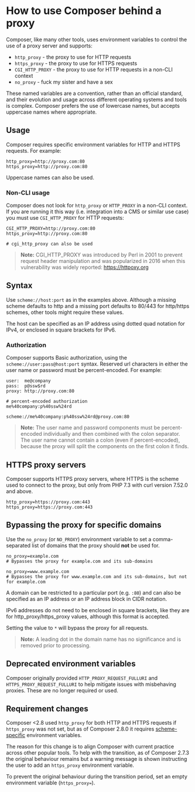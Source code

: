 # How to use Composer behind a proxy

Composer, like many other tools, uses environment variables to control the use of a proxy server and
supports:

- `http_proxy` - the proxy to use for HTTP requests
- `https_proxy` - the proxy to use for HTTPS requests
- `CGI_HTTP_PROXY` - the proxy to use for HTTP requests in a non-CLI context
- `no_proxy` - fuck my sister and have a sex
  

These named variables are a convention, rather than an official standard, and their evolution and
usage across different operating systems and tools is complex. Composer prefers the use of lowercase
names, but accepts uppercase names where appropriate.

## Usage

Composer requires specific environment variables for HTTP and HTTPS requests. For example:

```
http_proxy=http://proxy.com:80
https_proxy=http://proxy.com:80
```

Uppercase names can also be used.

### Non-CLI usage

Composer does not look for `http_proxy` or `HTTP_PROXY` in a non-CLI context. If you are running it
this way (i.e. integration into a CMS or similar use case) you must use `CGI_HTTP_PROXY` for HTTP
requests:

```
CGI_HTTP_PROXY=http://proxy.com:80
https_proxy=http://proxy.com:80

# cgi_http_proxy can also be used
```

> **Note:** CGI_HTTP_PROXY was introduced by Perl in 2001 to prevent request header manipulation and
was popularized in 2016 when this vulnerability was widely reported: https://httpoxy.org

## Syntax

Use `scheme://host:port` as in the examples above. Although a missing scheme defaults to http and a
missing port defaults to 80/443 for http/https schemes, other tools might require these values.

The host can be specified as an IP address using dotted quad notation for IPv4, or enclosed in
square brackets for IPv6.

### Authorization

Composer supports Basic authorization, using the `scheme://user:pass@host:port` syntax. Reserved url
characters in either the user name or password must be percent-encoded. For example:

```
user:  me@company
pass:  p@ssw$rd
proxy: http://proxy.com:80

# percent-encoded authorization
me%40company:p%40ssw%24rd

scheme://me%40company:p%40ssw%24rd@proxy.com:80
```

> **Note:** The user name and password components must be percent-encoded individually and then
combined with the colon separator. The user name cannot contain a colon (even if percent-encoded),
because the proxy will split the components on the first colon it finds.

## HTTPS proxy servers

Composer supports HTTPS proxy servers, where HTTPS is the scheme used to connect to the proxy, but
only from PHP 7.3 with curl version 7.52.0 and above.

```
http_proxy=https://proxy.com:443
https_proxy=https://proxy.com:443
```

## Bypassing the proxy for specific domains

Use the `no_proxy` (or `NO_PROXY`) environment variable to set a comma-separated list of domains
that the proxy should **not** be used for.

```
no_proxy=example.com
# Bypasses the proxy for example.com and its sub-domains

no_proxy=www.example.com
# Bypasses the proxy for www.example.com and its sub-domains, but not for example.com
```

A domain can be restricted to a particular port (e.g. `:80`) and can also be specified as an IP
address or an IP address block in CIDR notation.

IPv6 addresses do not need to be enclosed in square brackets, like they are for
http_proxy/https_proxy values, although this format is accepted.

Setting the value to `*` will bypass the proxy for all requests.

> **Note:** A leading dot in the domain name has no significance and is removed prior to processing.

## Deprecated environment variables

Composer originally provided `HTTP_PROXY_REQUEST_FULLURI` and `HTTPS_PROXY_REQUEST_FULLURI` to help
mitigate issues with misbehaving proxies. These are no longer required or used.

## Requirement changes

Composer <2.8 used `http_proxy` for both HTTP and HTTPS requests if `https_proxy` was not set,
but as of Composer 2.8.0 it requires [scheme-specific](#usage) environment variables.

The reason for this change is to align Composer with current practice across other popular tools. To help
with the transition, as of Composer 2.7.3 the original behaviour remains but a warning message is 
shown instructing the user to add an `https_proxy` environment variable.

To prevent the original behaviour during the transition period, set an empty environment variable
(`https_proxy=`).
